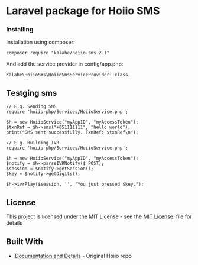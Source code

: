 # Laravel package for Hoiio SMS

### Installing

Installation using composer:

```
composer require "kalahe/hoiio-sms 2.1"
```

And add the service provider in config/app.php:

```
Kalahe\HoiioSms\HoiioSmsServiceProvider::class,
```

## Testging sms

```
// E.g. Sending SMS
require 'hoiio-php/Services/HoiioService.php';

$h = new HoiioService("myAppID", "myAccessToken");
$txnRef = $h->sms("+651111111", "hello world");
print("SMS sent successfully. TxnRef: $txnRef\n");

// E.g. Building IVR
require 'hoiio-php/Services/HoiioService.php';

$h = new HoiioService("myAppID", "myAccessToken");
$notify = $h->parseIVRNotify($_POST);
$session = $notify->getSession();
$key = $notify->getDigits();

$h->ivrPlay($session, '', "You just pressed $key.");
```
## License

This project is licensed under the MIT License - see the [MIT License.](http://en.wikipedia.org/wiki/MIT_License) file for details

## Built With

* [Documentation and Details](https://github.com/Hoiio/hoiio-php) - Original Hoiio repo

